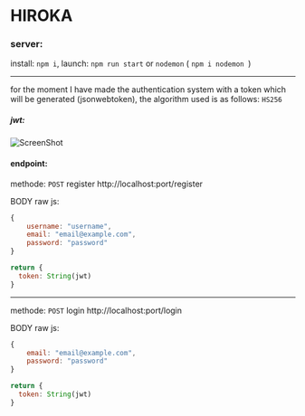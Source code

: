 # HIROKA

### server:

install: `npm i`,
launch: `npm run start` or `nodemon` ( `npm i nodemon `)

---

for the moment I have made the authentication system with a token which will be generated (jsonwebtoken), the algorithm used is as follows: `HS256`

##### jwt:
![ScreenShot](https://grafikart.fr/uploads/2017/10/jwt.png)

#### endpoint:

methode: `POST` register
http://localhost:port/register

BODY raw js:
```js
{
    username: "username",
    email: "email@example.com",
    password: "password"
}
```

```js
return {
  token: String(jwt)
}
```

---

methode: `POST` login
http://localhost:port/login

BODY raw js:
```js
{
    email: "email@example.com",
    password: "password"
}
```

```js
return {
  token: String(jwt)
}